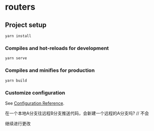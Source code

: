 # routers

## Project setup
```
yarn install
```

### Compiles and hot-reloads for development
```
yarn serve
```

### Compiles and minifies for production
```
yarn build
```

### Customize configuration
See [Configuration Reference](https://cli.vuejs.org/config/).

在一个本地A分支往远程B分支推送代码，会新建一个远程的A分支吗? // 不会

继续进行更改
